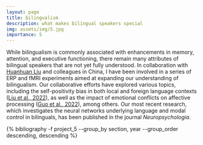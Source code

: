 ```yaml
---
layout: page
title: bilingualism
description: what makes bilingual speakers special
img: assets/img/5.jpg
importance: 5
---
```


While bilingualism is commonly associated with enhancements in memory, attention, and executive functioning, there remain many attributes of bilingual speakers that are not yet fully understood. In collaboration with [Huanhuan Liu](https://www.researchgate.net/profile/Huanhuan-Liu-3) and colleagues in China, I have been involved in a series of ERP and fMRI experiments aimed at expanding our understanding of bilingualism. Our collaborative efforts have explored various topics, including the self-positivity bias in both local and foreign language contexts ([Liu et al., 2022](https://doi.org/10.1111/psyp.14145)), as well as the impact of emotional conflicts on affective processing ([Guo et al., 2022](https://doi.org/10.1007/s11571-022-09790-6)), among others. Our most recent research, which investigates the neural networks underlying language and modal control in bilinguals, has been published in the journal <i>Neuropsychologia</i>.

<div class="publications">

{% bibliography -f project_5 --group_by section, year --group_order descending, descending %}

</div>